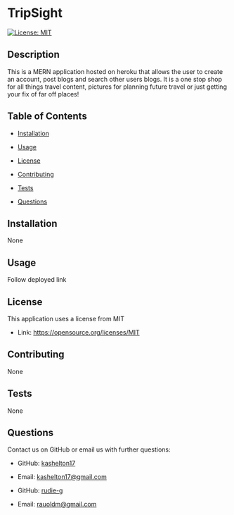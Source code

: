 # TripSight 
 [![License: MIT](https://img.shields.io/badge/License-MIT-yellow.svg)](https://opensource.org/licenses/MIT)

 
 ## Description 
 This is a MERN application hosted on heroku that allows the user to create an account, post blogs and search other users blogs. It is a one stop shop for all things travel content, pictures for planning future travel or just getting your fix of far off places!  

 
 ## Table of Contents 

 * [Installation](#installation) 

 * [Usage](#usage) 

 * [License](#license) 

 * [Contributing](#contributing) 

 * [Tests](#Tests) 

 * [Questions](#questions)

 
 ## Installation 
None

 
 ## Usage 
 Follow deployed link

 
 ## License 
 This application uses a license from MIT 
  
 * Link: https://opensource.org/licenses/MIT

 
 ## Contributing 
 None

 
 ## Tests 
 None

 
 ## Questions 
 Contact us on GitHub or email us with further questions:

 * GitHub: [kashelton17](https://github.com/kashelton17)

 * Email: kashelton17@gmail.com 

 * GitHub: [rudie-g](https://github.com/rudie-g)

 * Email: rauoldm@gmail.com
